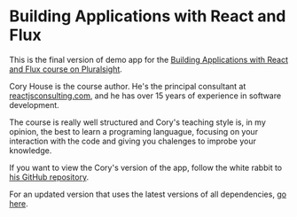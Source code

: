 # Building Applications with React and Flux

This is the final version of demo app for the [Building Applications with React and Flux course on Pluralsight](https://app.pluralsight.com/library/courses/react-flux-building-applications/table-of-contents).

Cory House is the course author. He's the principal consultant at [reactjsconsulting.com](http://www.reactjsconsulting.com), and he has over 15 years of experience in software development.

The course is really well structured and Cory's teaching style is, in my opinion, the best to learn a programing languague, focusing on your interaction with the code and giving you chalenges to improbe your knowledge.

If you want to view the Cory's version of the app, follow the white rabbit to [his GitHub repository](https://github.com/coryhouse/react-flux-building-applications).

For an updated version that uses the latest versions of all dependencies, [go here](https://github.com/coryhouse/react-flux-building-applications/pull/1).

